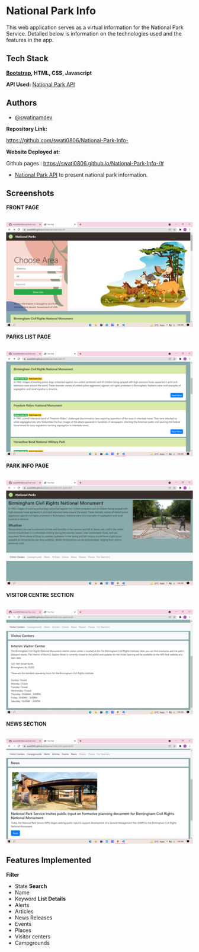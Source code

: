 
# National Park Info


This web application serves as a virtual information for the National Park Service. Detailed below is information on the technologies used and the features in the app.


## Tech Stack

**[Bootstrap](https://getbootstrap.com/), HTML, CSS, Javascript**

**API Used:** [National Park API](https://www.nps.gov/subjects/developer/api-documentation.htm#/)




## Authors

- [@swatinamdev](https://github.com/swati0806)

**Repository Link:** 

https://github.com/swati0806/National-Park-Info-

**Website Deployed at:**

Github pages : https://swati0806.github.io/National-Park-Info-/#

- [National Park API](https://www.nps.gov/subjects/developer/api-documentation.htm#/) to present national park information.
## Screenshots

**FRONT PAGE**

<br><img src="ss1.png" /><br />

**PARKS LIST PAGE**

<br><img src="ss2.png" /><br />

**PARK INFO PAGE**

<br><img src="ss3.png" /><br />

**VISITOR CENTRE SECTION**

<br><img src="ss4.png" /><br />

**NEWS SECTION**

<br><img src="ss5.png" /><br />
## Features Implemented

 **Filter**
- State
 **Search**
- Name
- Keyword
 **List Details**
- Alerts
- Articles
- News Releases
- Events
- Places
- Visitor centers
- Campgrounds





